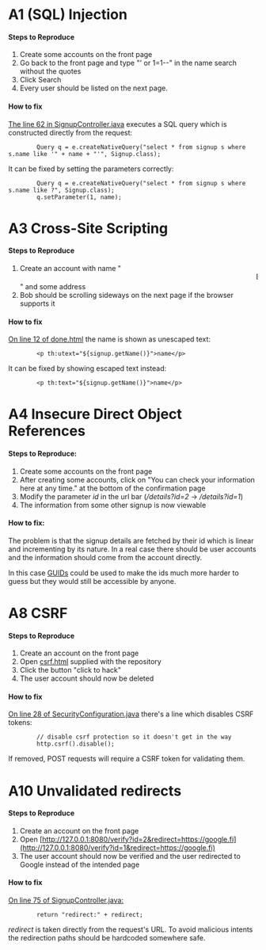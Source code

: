 # A1 (SQL) Injection

#### Steps to Reproduce
1. Create some accounts on the front page
2. Go back to the front page and type "' or 1=1--" in the name search without the quotes
3. Click Search
4. Every user should be listed on the next page.

#### How to fix
[The line 62 in SignupController.java](src/main/java/sec/project/controller/SignupController.java#L62) executes a SQL query which is constructed directly from the request:

```
        Query q = e.createNativeQuery("select * from signup s where s.name like '" + name + "'", Signup.class);
```
It can be fixed by setting the parameters correctly:

```
        Query q = e.createNativeQuery("select * from signup s where s.name like ?", Signup.class);
        q.setParameter(1, name);
```

# A3 Cross-Site Scripting

#### Steps to Reproduce
1. Create an account with name "<marquee>Bob</marquee>" and some address 
2. Bob should be scrolling sideways on the next page if the browser supports it

#### How to fix
[On line 12 of done.html](src/main/resources/templates/done.html#L12) the name is shown as unescaped text:

```
        <p th:utext="${signup.getName()}">name</p>
```

It can be fixed by showing escaped text instead:
```
        <p th:text="${signup.getName()}">name</p>
```

# A4 Insecure Direct Object References

#### Steps to Reproduce:
1. Create some accounts on the front page
2. After creating some accounts, click on "You can check your information here at any time." at the bottom of the confirmation page
3. Modify the parameter *id* in the url bar (*/details?id=2* -> */details?id=1*)
4. The information from some other signup is now viewable

#### How to fix:

The problem is that the signup details are fetched by their id which is linear and incrementing by its nature. In a real case there should be user accounts and the information should come from the account directly.

In this case [GUIDs](https://en.wikipedia.org/wiki/Universally_unique_identifier) could be used to make the ids much more harder to guess but they would still be accessible by anyone.

# A8 CSRF

#### Steps to Reproduce
1. Create an account on the front page
2. Open [csrf.html](csrf.html) supplied with the repository
3. Click the button "click to hack"
4. The user account should now be deleted

#### How to fix
[On line 28 of SecurityConfiguration.java](src/main/java/sec/project/config/SecurityConfiguration.java#L28) there's a line which disables CSRF tokens:

```
        // disable csrf protection so it doesn't get in the way
        http.csrf().disable();
```

If removed, POST requests will require a CSRF token for validating them.

# A10 Unvalidated redirects

#### Steps to Reproduce
1. Create an account on the front page
2. Open [http://127.0.0.1:8080/verify?id=2&redirect=https://google.fi](http://127.0.0.1:8080/verify?id=1&redirect=https://google.fi)
3. The user account should now be verified and the user redirected to Google instead of the intended page 

#### How to fix
[On line 75 of SignupController.java:](src/main/java/sec/project/controller/SignupController.java#L75)

```
        return "redirect:" + redirect;
```

*redirect* is taken directly from the request's URL. To avoid malicious intents the redirection paths should be hardcoded somewhere safe.
